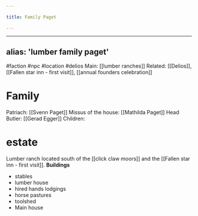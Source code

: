 --- 
title: Family Paget 
---
---
alias: 'lumber family paget'
---
#faction #npc #location #delios 
Main: [[lumber ranches]]
Related: [[Delios]], [[Fallen star inn - first visit]], [[annual founders celebration]]

# Family
Patriach: [[Svenn Paget]]
Missus of the house: [[Mathilda Paget]]
Head Butler: [[Gerad Egger]]
Children:

# estate
Lumber ranch located south of the [[click claw moors]] and the [[Fallen star inn - first visit]].
**Buildings**
- stables
- lumber house
- hired hands lodgings
- horse pastures
- toolshed
- Main house

# 
